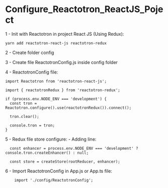 # Configure_Reactotron_ReactJS_Poject

1 - Init with Reactotron in project React JS (Using Redux):
	
	yarn add reactotron-react-js reactotron-redux
  
 2 - Create folder config
 
 3 - Create file ReactotronConfig.js inside config folder
	
  4 - ReactotronConfig file:
    
    import Reactotron from 'reactotron-react-js';

    import { reactotronRedux } from 'reactotron-redux';

    if (process.env.NODE_ENV === 'development') {
      const tron = Reactotron.configure().use(reactotronRedux()).connect();

      tron.clear();

      console.tron = tron;
    }

   5 - Redux file store configure:
    - Adding line:
      
      const enhancer = process.env.NODE_ENV === 'development' ? console.tron.createEnhancer() : null;
      
      const store = createStore(rootReducer, enhancer);
      
   6 - Import ReactotronConfig in App.js or App.ts file:
        
        import './config/ReactotronConfig';
